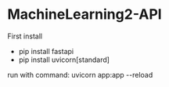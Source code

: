# MachineLearning2-API

First install
 -  pip install fastapi
 -  pip install uvicorn[standard]

run with command: uvicorn app:app --reload
